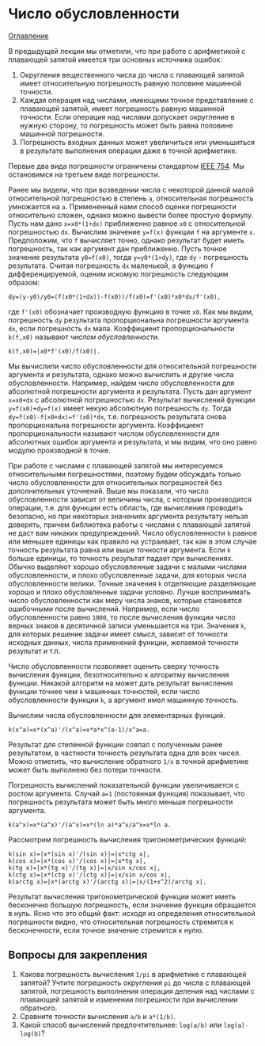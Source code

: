 # Число обусловленности

[Оглавление](../README.md)

В предыдущей лекции мы отметили, что при работе с арифметикой 
с плавающей запятой имеется три основных источника ошибок:

1. Округления вещественного числа до числа с плавающей запятой 
имеет относительную погрешность равную половине машинной точности.
1. Каждая операция над числами, имеющими точное представление 
с плавающей запятой, имеет погрешность равную машинной точности.
Если операция над числами допускает округление в нужную сторону,
то погрешность может быть равна половине машинной погрешности.
1. Погрешность входных данных может увеличиться или уменьшиться
в результате выполнения операции даже в точной арифметике.

Первые два вида погрешности ограничены стандартом 
[IEEE 754](https://ru.wikipedia.org/wiki/IEEE_754-2008).
Мы остановимся на третьем виде погрешности.

Ранее мы видели, что при возведении числа с некоторой данной малой
относительной погрешностью в степень `a`, относительная погрешность
умножается на `a`.
Примененный нами способ оценки погрешности относительно сложен,
однако можно вывести более простую формулу.
Пусть нам дано `x=x0*(1+dx)` приближенно равное `x0` с относительной
погрешностью `dx`.
Вычислим значение `y=f(x)` функции `f` на аргументе `x`.
Предположим, что `f` вычисляет точно, однако результат будет иметь
погрешность, так как аргумент дан приближенно.
Пусть точное значение результата `y0=f(x0)`,
тогда `y=y0*(1+dy)`, где `dy` - погрешность результата.
Считая погрешность `dx` маленькой, а функцию `f` дифференцируемой,
оценим искомую погрешность следующим образом:

```
dy=(y-y0)/y0=(f(x0*(1+dx))-f(x0))/f(x0)=f'(x0)*x0*dx/f'(x0),
```

где `f'(x0)` обозначает производную функцию в точке `x0`.
Как мы видим, погрешность `dy` результата пропорциональна 
погрешности аргумента `dx`, если погрешность `dx` мала.
Коэффициент пропорциональности `k(f,x0)` называют *числом обусловленности*.

```
k(f,x0)=|x0*f'(x0)/f(x0)|.
```

Мы вычислили число обусловленности для относительной погрешности аргумента
и результата, однако можно вычислить и другие числа обусловленности.
Например, найдем число обусловленности для абсолютной погрешности 
аргумента и результата.
Пусть дан аргумент `x=x0+dx` с абсолютной погрешностью `dx`.
Результат вычислений функции `y=f(x0)+dy=f(x)` имеет 
некую абсолютную погрешность `dy`.
Тогда `dy=f(x0)-f(x0+dx)=f'(x0)*dx`,
т.е. погрешность результата снова пропорциональна погрешности аргумента.
Коэффициент пропорциональности называют числом обусловленности для
абсолютных ошибок аргумента и результата, и мы видим,
что оно равно модулю производной в точке.

При работе с числами с плавающей запятой мы интересуемся относительными
погрешностями, поэтому будем обсуждать только число обусловленности 
для относительных погрешностей без дополнительных уточнений.
Выше мы показали, что число обусловленности зависит от величины числа,
с которым производятся операции, т.е. для функции есть область,
где вычисления проводить безопасно, но при некоторых значениях аргумента
результату нельзя доверять, причем библиотека работы с числами
с плавающей запятой не даст вам никаких предупреждений.
Число обусловленности `k` равное или меньшее единицы как правило на устраивает,
так как в этом случае точность результата равна или выше точности аргумента.
Если `k` больше единицы, то точность результат падает при вычислениях.
Обычно выделяют хорошо обусловленные задачи с малыми числами обусловленности,
и плохо обусловленные задачи, для которых числа обусловленности велики.
Точные значения `k` отделяющие разделяющие хорошо и плохо обусловленные задачи 
условно.
Лучше воспринимать число обусловленности как меру числа знаков,
которые становятся ошибочными после вычислений.
Например, если число обусловленности равно `1000`, то после
вычисления функции число верных знаков в десятичной записи уменьшается на три.
Значения `k`, для которых решение задачи имеет смысл, зависит
от точности исходных данных, числа применений функции, желаемой точности 
результат и т.п.

Число обусловленности позволяяет оценить сверху точность вычисления 
функции, безотносительно к алгоритму вычисления функции.
Никакой алгоритм на может дать результат вычисления функции точнее
чем `k` машинных точностей, если число обусловленности функции `k`,
а аргумент имел машинную точность.

Вычислим числа обусловленности для элементарных функций.

```
k(x^a)=x*(x^a)'/(x^a)=x*a*x^(a-1)/x^a=a.
```

Результат для степенной функции совпал с полученным ранее результатом,
в частности точность результата одна для всех чисел.
Можно отметить, что вычисление обратного `1/x` в точной арифметике 
может быть выполнено без потери точности.

Погрешность вычислений показательной функции увеличивается с 
ростом аргумента.
Случай `a=1` (постоянная функция) показывает, что
погрешность результата может быть много меньше погрешности аргумента.

```
k(a^x)=x*(a^x)'/(a^x)=x*(ln a)*a^x/a^x=x*ln a.
```

Рассмотрим погрешность вычисления тригонометрических функций:

```
k(sin x)=|x*(sin x)'/(sin x)|=|x*ctg x|,
k(cos x)=|x*(cos x)'/(cos x)|=|x*tg x|,
k(tg x)=|x*(tg x)'/(tg x)|=|x/sin x/cos x|,
k(ctg x)=|x*(ctg x)'/(ctg x)|=|x/sin x/cos x|,
k(arctg x)=|x*(arctg x)'/(arctg x)|=|x/(1+x^2)/arctg x|.
```

Результат вычисления тригонометрической функции может иметь 
бесконечно большую погрешность, если значение функции обращается в нуль.
Ясно что это общий факт: исходя из определения относительной погрешности видно,
что относительная погрешность стремится к бесконечности, 
если точное значение стремится к нулю.

## Вопросы для закрепления

1. Какова погрешность вычисления `1/pi` в арифметике с плавающей запятой?
Учтите погрешность округления `pi` до числа с плавающей запятой,
погрешность выполнения операция деления над числами с плавающей запятой
и изменении погрешности при вычислении обратного.
1. Сравните точности вычисления `a/b` и `a*(1/b)`.
1. Какой способ вычислений предпочтительнее:
`log(a/b)` или `log(a)-log(b)`?
